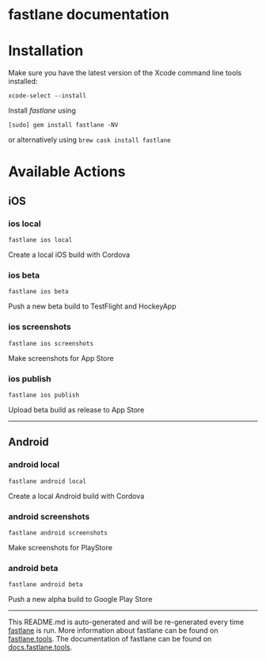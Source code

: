 fastlane documentation
================
# Installation

Make sure you have the latest version of the Xcode command line tools installed:

```
xcode-select --install
```

Install _fastlane_ using
```
[sudo] gem install fastlane -NV
```
or alternatively using `brew cask install fastlane`

# Available Actions
## iOS
### ios local
```
fastlane ios local
```
Create a local iOS build with Cordova
### ios beta
```
fastlane ios beta
```
Push a new beta build to TestFlight and HockeyApp
### ios screenshots
```
fastlane ios screenshots
```
Make screenshots for App Store
### ios publish
```
fastlane ios publish
```
Upload beta build as release to App Store

----

## Android
### android local
```
fastlane android local
```
Create a local Android build with Cordova
### android screenshots
```
fastlane android screenshots
```
Make screenshots for PlayStore
### android beta
```
fastlane android beta
```
Push a new alpha build to Google Play Store

----

This README.md is auto-generated and will be re-generated every time [fastlane](https://fastlane.tools) is run.
More information about fastlane can be found on [fastlane.tools](https://fastlane.tools).
The documentation of fastlane can be found on [docs.fastlane.tools](https://docs.fastlane.tools).
